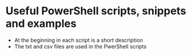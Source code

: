 # Useful PowerShell scripts, snippets and examples
- At the beginning in each script is a short description
- The txt and csv files are used in the PwerShell scripts 

